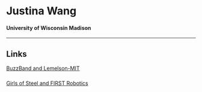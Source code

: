 <!-- Headings -->
# Justina Wang
#### University of Wisconsin Madison

<!-- Horizontal Rule -->
___

## Links
[BuzzBand and Lemelson-MIT](http://girlsofsteelrobotics.com/gos-buzzband/)
### 
[Girls of Steel and FIRST Robotics](http://girlsofsteelrobotics.com/blog/)



